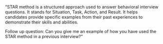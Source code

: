 "STAR method is a structured approach used to answer behavioral interview questions. It stands for Situation, Task, Action, and Result. It helps candidates provide specific examples from their past experiences to demonstrate their skills and abilities.

Follow up question: Can you give me an example of how you have used the STAR method in a previous interview?"